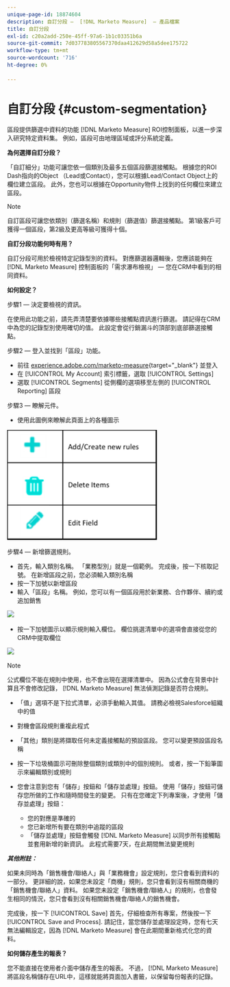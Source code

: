```yaml
---
unique-page-id: 18874604
description: 自訂分段 —  [!DNL Marketo Measure]  — 產品檔案
title: 自訂分段
exl-id: c20a2add-250e-45ff-97a6-1b1c03351b6a
source-git-commit: 7d037783805567370daa412629d58a5dee175722
workflow-type: tm+mt
source-wordcount: '716'
ht-degree: 0%

---
```


# 自訂分段 {#custom-segmentation}

區段提供篩選中資料的功能 [!DNL Marketo Measure] ROI控制面板，以進一步深入研究特定資料集。 例如，區段可由地理區域或評分系統定義。

**為何選擇自訂分段？**

「自訂細分」功能可讓您依一個類別及最多五個區段篩選接觸點。 根據您的ROI Dash指向的Object （Lead或Contact），您可以根據Lead/Contact Object上的欄位建立區段。 此外，您也可以根據在Opportunity物件上找到的任何欄位來建立區段。

>[!NOTE]
>
>自訂區段可讓您依類別（篩選名稱）和規則（篩選值）篩選接觸點。 第1級客戶可獲得一個區段，第2級及更高等級可獲得十個。

**自訂分段功能何時有用？**

自訂分段可用於檢視特定記錄型別的資料。 對應篩選器邏輯後，您應該能夠在 [!DNL Marketo Measure] 控制面板的「需求瀑布檢視」 — 您在CRM中看到的相同資料。

**如何設定？**

步驟1 — 決定要檢視的資訊。

在使用此功能之前，請先弄清楚要依據哪些接觸點資訊進行篩選。 請記得在CRM中為您的記錄型別使用確切的值。 此設定會從行銷漏斗的頂部到底部篩選接觸點。

步驟2 — 登入並找到「區段」功能。

* 前往 [experience.adobe.com/marketo-measure](https://experience.adobe.com/marketo-measure){target="_blank"} 並登入
* 在 [!UICONTROL My Account] 索引標籤，選取 [!UICONTROL Settings]
* 選取 [!UICONTROL Segments] 從側欄的選項移至左側的 [!UICONTROL Reporting] 區段

步驟3 — 瞭解元件。

* 使用此圖例來瞭解此頁面上的各種圖示

![](assets/1.png)

步驟4 — 新增篩選規則。

* 首先，輸入類別名稱。 「業務型別」就是一個範例。 完成後，按一下核取記號。 在新增區段之前，您必須輸入類別名稱
* 按一下加號以新增區段
* 輸入「區段」名稱。 例如，您可以有一個區段用於新業務、合作夥伴、續約或追加銷售

![](assets/2.png)

* 按一下加號圖示以顯示規則輸入欄位。 欄位挑選清單中的選項會直接從您的CRM中提取欄位

![](assets/3.png)

>[!NOTE]
>
>公式欄位不能在規則中使用，也不會出現在選擇清單中。 因為公式會在背景中計算且不會修改記錄， [!DNL Marketo Measure] 無法偵測記錄是否符合規則。

* 「值」選項不是下拉式清單，必須手動輸入其值。 請務必檢視Salesforce組織中的值
* 對機會區段規則重複此程式
* 「其他」類別是將擷取任何未定義接觸點的預設區段。 您可以變更預設區段名稱
* 按一下垃圾桶圖示可刪除整個類別或類別中的個別規則。 或者，按一下鉛筆圖示來編輯類別或規則
* 您會注意到您有「儲存」按鈕和「儲存並處理」按鈕。 使用「儲存」按鈕可儲存您所做的工作和隨時間發生的變更。 只有在您確定下列專案後，才使用「儲存並處理」按鈕：

   * 您的對應是準確的
   * 您已新增所有要在類別中追蹤的區段
   * 「儲存並處理」按鈕會觸發 [!DNL Marketo Measure] 以同步所有接觸點並套用新增的新資訊。 此程式需要7天，在此期間無法變更規則

**_其他附註：_**

如果未同時為「銷售機會/聯絡人」與「業務機會」設定規則，您只會看到資料的一部分。 更詳細的說，如果您未設定「商機」規則，您只會看到沒有相關商機的「銷售機會/聯絡人」資料。 如果您未設定「銷售機會/聯絡人」的規則，也會發生相同的情況，您只會看到沒有相關銷售機會/聯絡人的銷售機會。

完成後，按一下 [!UICONTROL Save] 首先，仔細檢查所有專案，然後按一下 [!UICONTROL Save and Process]. 請記住，當您儲存並處理設定時，您有七天無法編輯設定，因為 [!DNL Marketo Measure] 會在此期間重新格式化您的資料。

**如何儲存產生的報表？**

您不能直接在使用者介面中儲存產生的報表。 不過， [!DNL Marketo Measure] 將區段名稱儲存在URL中，這樣就能將頁面加入書籤，以保留每份報表的記錄。
